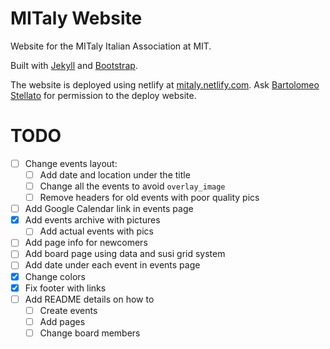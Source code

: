 # MITaly Website

Website for the MITaly Italian Association at MIT.

Built with [Jekyll](https://jekyllrb.com/) and [Bootstrap](http://getbootstrap.com/).


The website is deployed using netlify at [mitaly.netlify.com](http://mitaly.netlify.com). Ask [Bartolomeo Stellato](bartolomeo.stellato@gmail.com) for permission to the deploy website.

# TODO

- [ ] Change events layout:
  - [ ] Add date and location under the title
  - [ ] Change all the events to avoid `overlay_image`
  - [ ] Remove headers for old events with poor quality pics
- [ ] Add Google Calendar link in events page
- [x] Add events archive with pictures
  - [ ] Add actual events with pics
- [ ] Add page info for newcomers
- [ ] Add board page using data and susi grid system
- [ ] Add date under each event in events page
- [x] Change colors
- [x] Fix footer with links
- [ ] Add README details on how to
  - [ ] Create events
  - [ ] Add pages
  - [ ] Change board members
